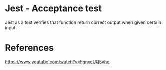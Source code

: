 # Jest - Acceptance test

Jest as a test verifies that function return correct output when given certain input.

# References
https://www.youtube.com/watch?v=FgnxcUQ5vho